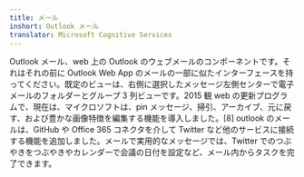 ```yaml
---
title: メール
inshort: Outlook メール
translator: Microsoft Cognitive Services
---
```


Outlook メール、web 上の Outlook のウェブメールのコンポーネントです。それはそれの前に Outlook Web App のメールの一部に似たインターフェースを持ってください。既定のビューは、右側に選択したメッセージ左側センターで電子メールのフォルダーとグループ 3 列ビューです。2015 観 web の更新プログラムで、現在は、マイクロソフトは、pin メッセージ、掃引、アーカイブ、元に戻す、および豊かな画像特徴を編集する機能を導入しました。[8] outlook のメールは、GitHub や Office 365 コネクタを介して Twitter など他のサービスに接続する機能を追加しました。メールで実用的なメッセージでは、Twitter でのつぶやきをつぶやきやカレンダーで会議の日付を設定など、メール内からタスクを完了できます。





